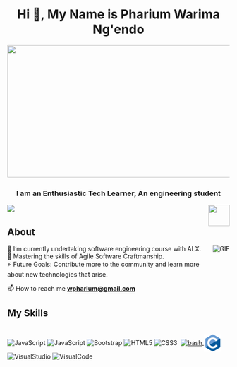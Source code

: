 <h1 align="center">Hi 👋, My Name is Pharium Warima Ng'endo</h1>
<div id="header" align="center">
  <div id="badges" align="center">
</div>
<div align="center">
  <img src="https://media.giphy.com/media/BACNp4PYgXACSPujxi/giphy.gif" width="700" height="300"/>
</div>
</div>
<h3 align="center">I am an Enthusiastic Tech Learner, An engineering student</h3>
<a href="https://www.javascript.com/"><img src="https://cdn.jsdelivr.net/gh/devicons/devicon/icons/javascript/javascript-original.svg" align="right" height="48" width="48" ></a>
<img src="https://visitor-badge.laobi.icu/badge?page_id=Gtindi.Gtindi">

## About
<img align="right" alt="GIF" height="120px" src="https://media.giphy.com/media/fhAwk4DnqNgw8/giphy.gif"/>
🔭 I’m currently undertaking software engineering course with ALX.<br/>
💬 Mastering the skills of Agile Software Craftmanship.<br/>
⚡ Future Goals: Contribute more to the community and learn more about new technologies that arise.

📫 How to reach me **wpharium@gmail.com**


## My Skills 
<div style="display: inline_block"><br>
<img align="center" alt="JavaScript" height="30" width="40" src="https://img.icons8.com/color/48/000000/linux--v1.png" style="max-width:100%;">
<img align="center" alt="JavaScript" height="30" width="40" src="https://cdn.jsdelivr.net/gh/devicons/devicon/icons/javascript/javascript-original.svg" style="max-width:100%;">
<img align="center" alt="Bootstrap" height="30" width="40" src="https://cdn.jsdelivr.net/gh/devicons/devicon/icons/bootstrap/bootstrap-plain-wordmark.svg" style="max-width:100%;">
<img align="center" alt="HTML5" height="30" width="40" src="https://cdn.jsdelivr.net/gh/devicons/devicon/icons/html5/html5-original-wordmark.svg" style="max-width:100%;">
<img align="center" alt="CSS3" height="30" width="40" src="https://cdn.jsdelivr.net/gh/devicons/devicon/icons/css3/css3-original-wordmark.svg" style="max-width:100%;">
<img align="center"> <a href="https://www.gnu.org/software/bash/" target="_blank" rel="noreferrer"> 
<img align="center" src="https://www.vectorlogo.zone/logos/gnu_bash/gnu_bash-icon.svg" alt="bash" width="40" height="40"/> 
<a href="https://www.cprogramming.com/" target="_blank" rel="noreferrer"> 
<img align="center" src="https://raw.githubusercontent.com/devicons/devicon/master/icons/c/c-original.svg" alt="c" width="40" height="40"/> </a>

<img align="center" alt="VisualStudio" height="30" width="40" src="https://cdn.jsdelivr.net/gh/devicons/devicon/icons/visualstudio/visualstudio-plain.svg" style="max-width:100%;">
<img align="center" alt="VisualCode" height="30" width="40" src="https://cdn.jsdelivr.net/gh/devicons/devicon/icons/vscode/vscode-original.svg" style="max-width:100%;">

</div

